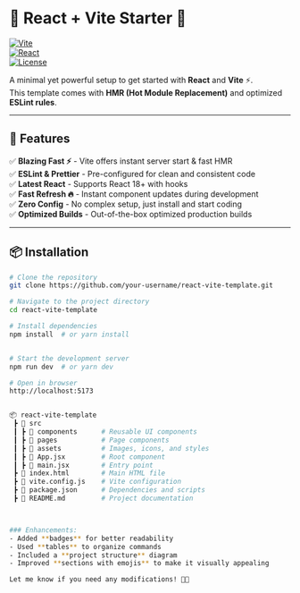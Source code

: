 # 🌟 React + Vite Starter 🚀

[![Vite](https://img.shields.io/badge/Vite-4.0+-blueviolet?style=for-the-badge&logo=vite)](https://vitejs.dev/)  
[![React](https://img.shields.io/badge/React-18+-61DAFB?style=for-the-badge&logo=react)](https://react.dev/)  
[![License](https://img.shields.io/badge/License-MIT-green.svg?style=for-the-badge)](LICENSE)

A minimal yet powerful setup to get started with **React** and **Vite** ⚡.  
This template comes with **HMR (Hot Module Replacement)** and optimized **ESLint rules**.

---

## 📌 Features

✅ **Blazing Fast ⚡** - Vite offers instant server start & fast HMR  
✅ **ESLint & Prettier** - Pre-configured for clean and consistent code  
✅ **Latest React** - Supports React 18+ with hooks  
✅ **Fast Refresh 🔥** - Instant component updates during development  
✅ **Zero Config** - No complex setup, just install and start coding  
✅ **Optimized Builds** - Out-of-the-box optimized production builds  

---

## 📦 Installation

```bash
# Clone the repository
git clone https://github.com/your-username/react-vite-template.git

# Navigate to the project directory
cd react-vite-template

# Install dependencies
npm install  # or yarn install


# Start the development server
npm run dev  # or yarn dev

# Open in browser
http://localhost:5173


📦 react-vite-template
 ┣ 📂 src
 ┃ ┣ 📂 components      # Reusable UI components
 ┃ ┣ 📂 pages           # Page components
 ┃ ┣ 📂 assets          # Images, icons, and styles
 ┃ ┣ 📜 App.jsx         # Root component
 ┃ ┣ 📜 main.jsx        # Entry point
 ┣ 📜 index.html        # Main HTML file
 ┣ 📜 vite.config.js    # Vite configuration
 ┣ 📜 package.json      # Dependencies and scripts
 ┣ 📜 README.md         # Project documentation



### Enhancements:
- Added **badges** for better readability  
- Used **tables** to organize commands  
- Included a **project structure** diagram  
- Improved **sections with emojis** to make it visually appealing  

Let me know if you need any modifications! 🚀🔥
